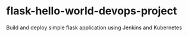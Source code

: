 # flask-hello-world-devops-project
Build and deploy simple flask application using Jenkins and Kubernetes
